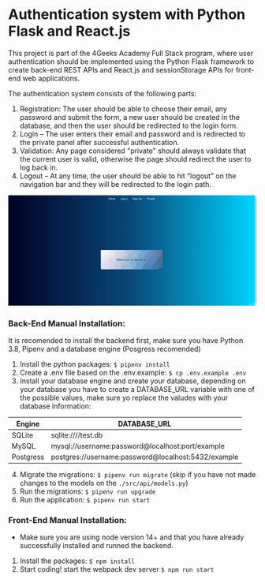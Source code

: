 # Authentication system with Python Flask and React.js

This project is part of the 4Geeks Academy Full Stack program, where user authentication should be implemented using the Python Flask framework to create back-end REST APIs and React.js and sessionStorage APIs for front-end web applications.

The authentication system consists of the following parts:

1. Registration: The user should be able to choose their email, any password and submit the form, a new user should be created in the database, and then the user should be redirected to the login form.
2. Login – The user enters their email and password and is redirected to the private panel after successful authentication.
3. Validation: Any page considered "private" should always validate that the current user is valid, otherwise the page should redirect the user to log back in.
4. Logout – At any time, the user should be able to hit “logout” on the navigation bar and they will be redirected to the login path.

![Alt Text](/src/front/img/Animation2.gif)

### Back-End Manual Installation:

It is recomended to install the backend first, make sure you have Python 3.8, Pipenv and a database engine (Posgress recomended)

1. Install the python packages: `$ pipenv install`
2. Create a .env file based on the .env.example: `$ cp .env.example .env`
3. Install your database engine and create your database, depending on your database you have to create a DATABASE_URL variable with one of the possible values, make sure yo replace the valudes with your database information:

| Engine    | DATABASE_URL                                        |
| --------- | --------------------------------------------------- |
| SQLite    | sqlite:////test.db                                  |
| MySQL     | mysql://username:password@localhost:port/example    |
| Postgress | postgres://username:password@localhost:5432/example |

4. Migrate the migrations: `$ pipenv run migrate` (skip if you have not made changes to the models on the `./src/api/models.py`)
5. Run the migrations: `$ pipenv run upgrade`
6. Run the application: `$ pipenv run start`

### Front-End Manual Installation:

- Make sure you are using node version 14+ and that you have already successfully installed and runned the backend.

1. Install the packages: `$ npm install`
2. Start coding! start the webpack dev server `$ npm run start`
